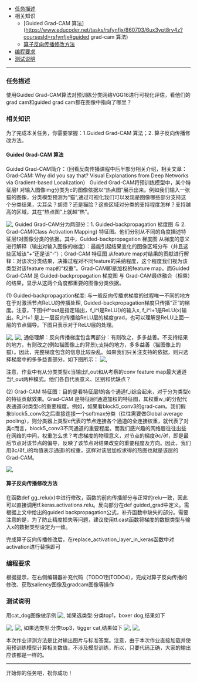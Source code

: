- [任务描述](https://www.educoder.net/tasks/rsfynfjx/860703/6ux3ypt8rv4z?coursesId=rsfynfjx#任务描述)
- 相关知识
  - [Guided Grad-CAM 算法](https://www.educoder.net/tasks/rsfynfjx/860703/6ux3ypt8rv4z?coursesId=rsfynfjx#guided grad-cam 算法)
  - [算子反向传播修改方法](https://www.educoder.net/tasks/rsfynfjx/860703/6ux3ypt8rv4z?coursesId=rsfynfjx#算子反向传播修改方法)
- [编程要求](https://www.educoder.net/tasks/rsfynfjx/860703/6ux3ypt8rv4z?coursesId=rsfynfjx#编程要求)
- [测试说明](https://www.educoder.net/tasks/rsfynfjx/860703/6ux3ypt8rv4z?coursesId=rsfynfjx#测试说明)

------

### 任务描述

使用Guided Grad-CAM算法对预训练分类网络VGG16进行可视化评估，看他们的grad cam和guided grad cam都在图像中指向了哪里？

### 相关知识

为了完成本关任务，你需要掌握：1.Guided Grad-CAM 算法；2. 算子反向传播修改方法。

#### Guided Grad-CAM 算法

Guided Grad-CAM简介：（回看反向传播课程中后半部分相关介绍，相关文章：Grad-CAM: Why did you say that? Visual Explanations from Deep Networks via Gradient-based Localization） Guided Grad-CAM将预训练模型中，某个特征层f 对输入图像img分类为c的图像依据以“热点图”展示出来。例如我们输入一张猫的图像，分类模型预测为“猫”,通过可视化我们可以发现是图像哪些部分支持这个分类结果，尖耳朵？胡须？还是猫脸？这些区域对分类的支持程度怎样？支持越高的区域，其在“热点图”上就越“热”。

![,](https://data.educoder.net/api/attachments/1726565) Guided Grad-CAM分为两部分：1. Guided-backpropagation 梯度图 与 2. Grad-CAM(Class Activation Mapping) 特征图。他们分别从不同的角度描述特征层f对图像分类的依据。其中，Guided-backpropagation 梯度图 从梯度的意义进行解释（输出对输入图像的梯度）：最能引起结果变化的图像区域分布（并且这些区域该“+”还是该“-“）；Grad-CAM 特征图 从feature map对结果的贡献进行解释：对该次分类结果，决策过程对不同feature的采纳程度，这个程度我们视为该类型对该feature map的“权重”。Grad-CAM即是加权的feature map。而Guided Grad-CAM 是 Guided-backpropagation 梯度图 与 Grad-CAM最终融合（相乘）的结果，显示从这两个角度都重要的图像分类依据。

(1)  Guided-backpropagation梯度: 与一般反向传播求梯度的过程唯一不同的地方在于对激活节点ReLU的传播处理, Guided-backpropagation梯度只传播“正”的梯度。注意，下图中f^out是指定输出，f_i^l是ReLU()的输入x, f_i^l+1是ReLU(x)输出。R_i^l+1 是上一层反向传播给ReLU层的梯度grad，也可以理解是ReLU上面一层的节点偏导。下图只表示对于ReLU层的处理。

![,](https://data.educoder.net/api/attachments/1726569) ![,](https://data.educoder.net/api/attachments/1726570) 通俗理解：反向传播梯度包含两部分：有则改之，多多益善。不支持结果的地方，有则改之(例如猫图像上的背景);支持的地方，多多益善（猫图像上的猫）。因此，完整梯度包含的信息比较杂乱。如果我们只关注支持的依据，则只选择梯度中的多多益善部分。如下图所示： ![,](https://data.educoder.net/api/attachments/1726571)

注意，作业中有从分类类型c当输出f_out和从考察的conv feature map最大通道当f_out两种模式。他们各自代表意义、区别和优缺点？

(2)  Grad-CAM 特征图：目的是看特征层f的各个通道f_i综合起来，对于分为类型c的特征贡献效果。Grad-CAM 是特征层f通道加权的特征图，其权重w_i的分配代表通道i对类型c的重要程度。例如，如果看block5_conv3的grad-cam。我们假象block5_conv3之后直接连接一个softmax分类（往往需要做Global average pooling），则分类器上类型c代表的节点连接各个通道的全连接权重，就代表了对类c而言，block5_conv3不同通道的重要程度。而我们感兴趣的网络层往往出些在网络的中间，权重怎么求？考虑梯度的物理意义，对节点的梯度∂c/∂f，即是最后节点对该节点的偏导，反映了该节点对结果改变的重要程度及方向。因此，我们用∂c/∂f_i的均值表示通道i的权重，这样对该层加权求得的热图也就是该层的Grad-CAM。

![,](https://data.educoder.net/api/attachments/1726573)

#### 算子反向传播修改方法

在函数def gg_relu(x)中进行修改，函数的前向传播部分与正常的relu一致，因此可以直接调用tf.keras.activations.relu。反向部分在def guided_grad中定义。需根据上文中给出的guided backpropagation公式，补齐函数中缺失的部分。需要注意的是，为了防止精度损失等问题，建议使用tf.cast函数将梯度的数据类型与输入x的数据类型设定为一致。

完成算子反向传播修改后，在replace_activation_layer_in_keras函数中对activation进行替换即可

### 编程要求

根据提示，在右侧编辑器补充代码（TODO1到TODO4），完成对算子反向传播的修改、获取saliency图像及gradcam图像等操作

### 测试说明

用cat_dog图像做示例 ![,](https://data.educoder.net/api/attachments/1726577) 如果选类型:分类top1，boxer dog,结果如下

![,](https://data.educoder.net/api/attachments/1726578) ![,](https://data.educoder.net/api/attachments/1726579) 如果选类型:分类top3，tigger cat,结果如下 ![,](https://data.educoder.net/api/attachments/1726580) ![,](https://data.educoder.net/api/attachments/1726581)

本次作业评测方法是比对输出图片与标准答案。注意，由于本次作业直接加载并使用预训练模型计算相关数值，不涉及模型训练，所以，只要代码正确，大家的输出应该都是一样的。

------

开始你的任务吧，祝你成功！